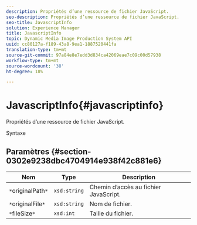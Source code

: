 ```yaml
---
description: Propriétés d’une ressource de fichier JavaScript.
seo-description: Propriétés d’une ressource de fichier JavaScript.
seo-title: JavascriptInfo
solution: Experience Manager
title: JavascriptInfo
topic: Dynamic Media Image Production System API
uuid: cc80127a-f189-43a8-9ea1-1887520441fa
translation-type: tm+mt
source-git-commit: 97a84e8e7edd3d834ca42069eae7c09c00d57938
workflow-type: tm+mt
source-wordcount: '38'
ht-degree: 18%

---
```



# JavascriptInfo{#javascriptinfo}

Propriétés d’une ressource de fichier JavaScript.

Syntaxe

## Paramètres {#section-0302e9238dbc4704914e938f42c881e6}

| Nom | Type | Description |
|---|---|---|
| `*`originalPath`*` | `xsd:string` | Chemin d’accès au fichier JavaScript. |
| `*`originalFile`*` | `xsd:string` | Nom de fichier. |
| `*`fileSize`*` | `xsd:int` | Taille du fichier. |


